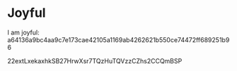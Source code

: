 # Joyful

I am joyful: a64136a9bc4aa9c7e173cae42105a1169ab4262621b550ce74472ff689251b96


22extLxekaxhkSB27HrwXsr7TQzHuTQVzzCZhs2CCQmBSP